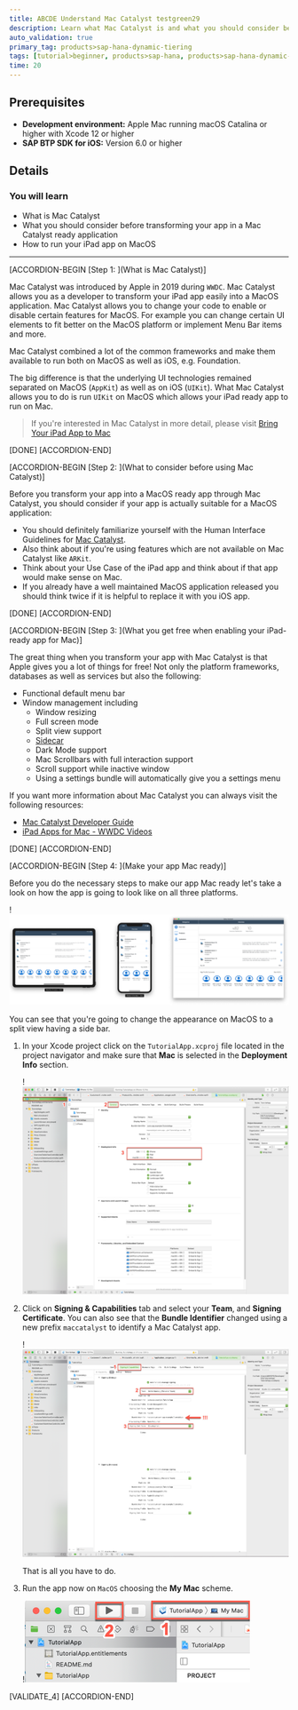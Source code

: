 ```yaml
---
title: ABCDE Understand Mac Catalyst testgreen29
description: Learn what Mac Catalyst is and what you should consider before transforming your iOS app into a MacOS application.
auto_validation: true
primary_tag: products>sap-hana-dynamic-tiering
tags: [tutorial>beginner, products>sap-hana, products>sap-hana-dynamic-tiering, products>sap-hana-studio, topic>big-data, topic>sql ]
time: 20
---
```


## Prerequisites
- **Development environment:** Apple Mac running macOS Catalina or higher with Xcode 12 or higher
- **SAP BTP SDK for iOS:** Version 6.0 or higher

## Details
### You will learn  
  - What is Mac Catalyst
  - What you should consider before transforming your app in a Mac Catalyst ready application
  - How to run your iPad app on MacOS

---

[ACCORDION-BEGIN [Step 1: ](What is Mac Catalyst)]

Mac Catalyst was introduced by Apple in 2019 during `WWDC`. Mac Catalyst allows you as a developer to transform your iPad app easily into a MacOS application. Mac Catalyst allows you to change your code to enable or disable certain features for MacOS. For example you can change certain UI elements to fit better on the MacOS platform or implement Menu Bar items and more.

Mac Catalyst combined a lot of the common frameworks and make them available to run both on MacOS as well as iOS, e.g. Foundation.

The big difference is that the underlying UI technologies remained separated on MacOS (`AppKit`) as well as on iOS (`UIKit`). What Mac Catalyst allows you to do is run `UIKit` on MacOS which allows your iPad ready app to run on Mac.

> If you're interested in Mac Catalyst in more detail, please visit [Bring Your iPad App to Mac](https://developer.apple.com/mac-catalyst/)

[DONE]
[ACCORDION-END]


[ACCORDION-BEGIN [Step 2: ](What to consider before using Mac Catalyst)]

Before you transform your app into a MacOS ready app through Mac Catalyst, you should consider if your app is actually suitable for a MacOS application:

- You should definitely familiarize yourself with the Human Interface Guidelines for [Mac Catalyst](https://developer.apple.com/design/human-interface-guidelines/mac-catalyst/overview/introduction/).
- Also think about if you're using features which are not available on Mac Catalyst like `ARKit`.
- Think about your Use Case of the iPad app and think about if that app would make sense on Mac.
- If you already have a well maintained MacOS application released you should think twice if it is helpful to replace it with you iOS app.

[DONE]
[ACCORDION-END]


[ACCORDION-BEGIN [Step 3: ](What you get free when enabling your iPad-ready app for Mac)]

The great thing when you transform your app with Mac Catalyst is that Apple gives you a lot of things for free! Not only the platform frameworks, databases as well as services but also the following:

- Functional default menu bar
- Window management including
  - Window resizing
  - Full screen mode
  - Split view support
  - [Sidecar](https://support.apple.com/en-us/HT210380)
  - Dark Mode support
  - Mac Scrollbars with full interaction support
  - Scroll support while inactive window
  - Using a settings bundle will automatically give you a settings menu

If you want more information about Mac Catalyst you can always visit the following resources:
- [Mac Catalyst Developer Guide](https://developer.apple.com/documentation/uikit/mac_catalyst)
- [iPad Apps for Mac - WWDC Videos](https://developer.apple.com/videos/all-videos/?q=iPad%20Apps%20for%20Mac)

[DONE]
[ACCORDION-END]


[ACCORDION-BEGIN [Step 4: ](Make your app Mac ready)]

Before you do the necessary steps to make our app Mac ready let's take a look on how the app is going to look like on all three platforms.

!![Finished Apps](fiori-ios-scpms-starter-mission-05-1.png)

You can see that you're going to change the appearance on MacOS to a split view having a side bar.

1. In your Xcode project click on the `TutorialApp.xcproj` file located in the project navigator and make sure that **Mac** is selected in the **Deployment Info** section.

    !![Mac Catalyst Project](fiori-ios-scpms-starter-mission-05-2.png)

2. Click on **Signing & Capabilities** tab and select your **Team**, and **Signing Certificate**. You can also see that the **Bundle Identifier** changed using a new prefix `maccatalyst` to identify a Mac Catalyst app.

    !![Mac Catalyst Project](fiori-ios-scpms-starter-mission-05-3.png)

    That is all you have to do.

3. Run the app now on `MacOS` choosing the **My Mac** scheme.

    !![Mac Catalyst Project](fiori-ios-scpms-starter-mission-05-4.png)

[VALIDATE_4]
[ACCORDION-END]
